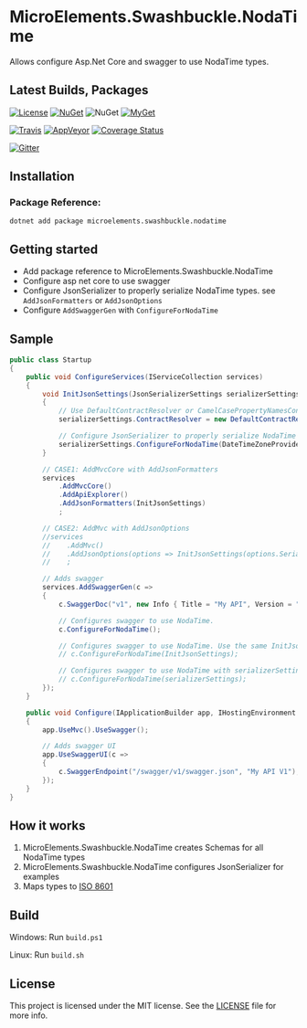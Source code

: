 # MicroElements.Swashbuckle.NodaTime
Allows configure Asp.Net Core and swagger to use NodaTime types.

## Latest Builds, Packages
[![License](http://img.shields.io/:license-mit-blue.svg)](https://raw.githubusercontent.com/micro-elements/MicroElements.Swashbuckle.NodaTime/master/LICENSE)
[![NuGet](https://img.shields.io/nuget/v/MicroElements.Swashbuckle.NodaTime.svg)](https://www.nuget.org/packages/MicroElements.Swashbuckle.NodaTime)
![NuGet](https://img.shields.io/nuget/dt/MicroElements.Swashbuckle.NodaTime.svg)
[![MyGet](https://img.shields.io/myget/micro-elements/v/MicroElements.Swashbuckle.NodaTime.svg)](https://www.myget.org/feed/micro-elements/package/nuget/MicroElements.Swashbuckle.NodaTime)

[![Travis](https://img.shields.io/travis/micro-elements/MicroElements.Swashbuckle.NodaTime/master.svg?logo=travis)](https://travis-ci.org/micro-elements/MicroElements.Swashbuckle.NodaTime)
[![AppVeyor](https://img.shields.io/appveyor/ci/petriashev/microelements-swashbuckle-nodatime.svg?logo=appveyor)](https://ci.appveyor.com/project/petriashev/microelements-swashbuckle-nodatime)
[![Coverage Status](https://img.shields.io/coveralls/micro-elements/MicroElements.Swashbuckle.NodaTime.svg)](https://coveralls.io/r/micro-elements/MicroElements.Swashbuckle.NodaTime)

[![Gitter](https://img.shields.io/gitter/room/micro-elements/MicroElements.Swashbuckle.NodaTime.svg)](https://gitter.im/micro-elements/MicroElements.Swashbuckle.NodaTime)

## Installation

### Package Reference:

```
dotnet add package microelements.swashbuckle.nodatime
```

## Getting started
- Add package reference to MicroElements.Swashbuckle.NodaTime
- Configure asp net core to use swagger
- Configure JsonSerializer to properly serialize NodaTime types. see `AddJsonFormatters` or `AddJsonOptions`
- Configure `AddSwaggerGen` with `ConfigureForNodaTime`

## Sample
```csharp
public class Startup
{
    public void ConfigureServices(IServiceCollection services)
    {
        void InitJsonSettings(JsonSerializerSettings serializerSettings)
        {
            // Use DefaultContractResolver or CamelCasePropertyNamesContractResolver;
            serializerSettings.ContractResolver = new DefaultContractResolver();

            // Configure JsonSerializer to properly serialize NodaTime types.
            serializerSettings.ConfigureForNodaTime(DateTimeZoneProviders.Tzdb);
        }

        // CASE1: AddMvcCore with AddJsonFormatters
        services
            .AddMvcCore()
            .AddApiExplorer()
            .AddJsonFormatters(InitJsonSettings)
            ;

        // CASE2: AddMvc with AddJsonOptions
        //services
        //    .AddMvc()
        //    .AddJsonOptions(options => InitJsonSettings(options.SerializerSettings))
        //    ;

        // Adds swagger
        services.AddSwaggerGen(c =>
        {
            c.SwaggerDoc("v1", new Info { Title = "My API", Version = "v1" });

            // Configures swagger to use NodaTime.
            c.ConfigureForNodaTime();

            // Configures swagger to use NodaTime. Use the same InitJsonSettings action that in AddJsonFormatters
            // c.ConfigureForNodaTime(InitJsonSettings);

            // Configures swagger to use NodaTime with serializerSettings.
            // c.ConfigureForNodaTime(serializerSettings);
        });
    }

    public void Configure(IApplicationBuilder app, IHostingEnvironment env)
    {
        app.UseMvc().UseSwagger();

        // Adds swagger UI
        app.UseSwaggerUI(c =>
        {
            c.SwaggerEndpoint("/swagger/v1/swagger.json", "My API V1");
        });
    }
}
```

## How it works
1. MicroElements.Swashbuckle.NodaTime creates Schemas for all NodaTime types
2. MicroElements.Swashbuckle.NodaTime configures JsonSerializer for examples
3. Maps types to [ISO 8601]

## Build
Windows: Run `build.ps1`

Linux: Run `build.sh`

## License
This project is licensed under the MIT license. See the [LICENSE] file for more info.

[LICENSE]: https://raw.githubusercontent.com/micro-elements/MicroElements.Swashbuckle.NodaTime/master/LICENSE
[ISO 8601]: https://xml2rfc.tools.ietf.org/public/rfc/html/rfc3339.html#anchor14